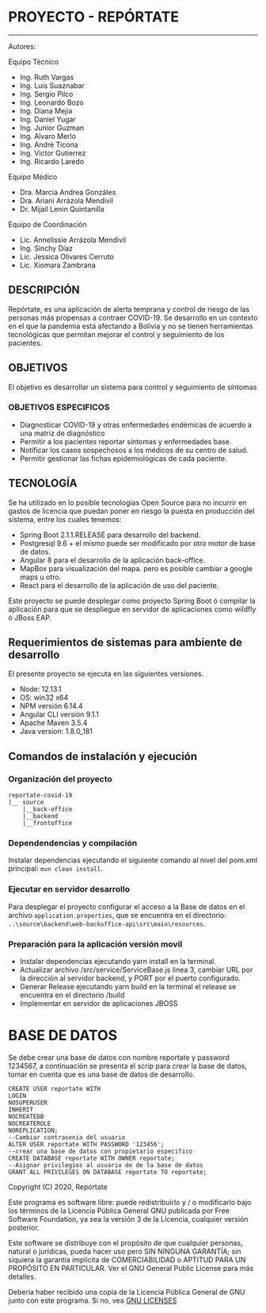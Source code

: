 # PROYECTO - REPÓRTATE
----
Autores: 

Equipo Técnico
* Ing. Ruth Vargas 
* Ing. Luis Suaznabar
* Ing. Sergio Pilco 
* Ing. Leonardo Bozo
* Ing. Diana Mejia
* Ing. Daniel Yugar
* Ing. Junior Guzman
* Ing. Alvaro Merlo
* Ing. André Ticona
* Ing. Victor Gutierrez
* Ing. Ricardo Laredo

Equipo Médico
* Dra. Marcia Andrea Gonzáles 
* Dra. Ariani Arrázola Mendivil
* Dr. Mijail Lenin Quintanilla

Equipo de Coordinación
* Lic. Annelissie Arrázola Mendivil
* Ing. Sinchy Díaz
* Lic. Jessica Olivares Cerruto
* Lic. Xiomara Zambrana


##   DESCRIPCIÓN
Repórtate, es una aplicación de alerta temprana y control de riesgo de las personas más propensas a contraer COVID-19.
Se desarrollo en un contexto en el que la pandemia está afectando a Bolivia y no se tienen herramientas 
tecnológicas que permitan mejorar el control y seguimiento de los pacientes.
##   OBJETIVOS
El objetivo es desarrollar un sistema para control y seguimiento  de síntomas
###  OBJETIVOS ESPECIFICOS
*   Diagnosticar COVID-19 y otras enfermedades endémicas de acuerdo a una matriz de diagnóstico
*   Permitir a los pacientes reportar síntomas y enfermedades base.
*   Notificar los casos sospechosos a los médicos de su centro de salud.
*   Permitir gestionar las fichas epidemiológicas de cada paciente.

##   TECNOLOGÍA
Se ha utilizado en lo posible tecnologías Open Source para no incurrir en gastos de licencia que puedan poner en riesgo 
la puesta en producción del sistema, entre los cuales tenemos:
* Spring Boot 2.1.1.RELEASE para desarrollo del backend.
* Postgresql 9.6 + el mismo puede ser modificado por otro motor de base de datos.
* Angular 8  para el desarrollo de la aplicación back-office.
* MapBox para visualización del mapa. pero es posible cambiar a google maps u otro.
* React para el desarrollo de la aplicación de uso del paciente.

Este proyecto se puede desplegar como proyecto Spring Boot ó compilar la aplicación para que se despliegue en servidor
de aplicaciones como wildfly ó JBoss EAP.
## Requerimientos de sistemas para ambiente de desarrollo
El presente proyecto se ejecuta en las siguientes versiones.

* Node: 12.13.1
* OS: win32 x64
* NPM versión 6.14.4
* Angular CLI versión 9.1.1
* Apache Maven 3.5.4
* Java version: 1.8.0_181
## Comandos de instalación y ejecución

### Organización del proyecto
    reportate-covid-19
    |__ source
        |__back-office
        |__backend
        |__frontoffice
### Dependendencias y compilación
Instalar dependencias ejecutando el siguiente comando al nivel del pom.xml principal: `mvn clean install`.

### Ejecutar en servidor desarrollo
Para desplegar el proyecto configurar el acceso a la Base de datos en el archivo `application.properties`, que se encuentra en el directorio: `..\source\backend\web-backoffice-api\src\main\resources`.

### Preparación para la aplicación versión movil
* Instalar dependencias ejecutando yarn install en la terminal.
* Actualizar archivo /src/service/ServiceBase.js linea 3, cambiar URL por la dirección al servidor backend, y PORT por el puerto configurado.
* Generar Release ejecutando yarn build en la terminal el release se encuentra en el directorio /build
* Implementar en servidor de aplicaciones JBOSS

# BASE DE DATOS

Se debe crear una base de datos con nombre reportate y password 1234567, a continuación se presenta el scrip para crear 
la base de datos, tomar en cuenta que es una base de datos de desarrollo.

    CREATE USER reportate WITH
    LOGIN
    NOSUPERUSER
    INHERIT
    NOCREATEDB
    NOCREATEROLE
    NOREPLICATION;
    --Cambiar contrasenia del usuario
    ALTER USER reportate WITH PASSWORD '123456';
    --crear una base de datos con propietario especifico
    CREATE DATABASE reportate WITH OWNER reportate;
    --Asignar privilegios al usuario de de la base de datos
    GRANT ALL PRIVILEGES ON DATABASE reportate TO reportate;
    
Copyright (C) 2020, Repórtate

Este programa es software libre: puede redistribuirlo y / o modificarlo
bajo los términos de la Licencia Pública General GNU publicada por
Free Software Foundation, ya sea la versión 3 de la Licencia, cualquier versión posterior.

Este software se distribuye con el propósito de que cualquier personas, natural o jurídicas,
pueda hacer uso pero SIN NINGUNA GARANTÍA; sin siquiera la garantía implícita de
COMERCIABILIDAD o APTITUD PARA UN PROPÓSITO EN PARTICULAR. Ver el
GNU General Public License para más detalles.

Debería haber recibido una copia de la Licencia Pública General de GNU
junto con este programa. Si no, vea [GNU LICENSES](http://www.gnu.org/licenses/)
